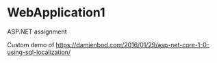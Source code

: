 # WebApplication1
ASP.NET assignment

Custom demo of https://damienbod.com/2016/01/29/asp-net-core-1-0-using-sql-localization/
